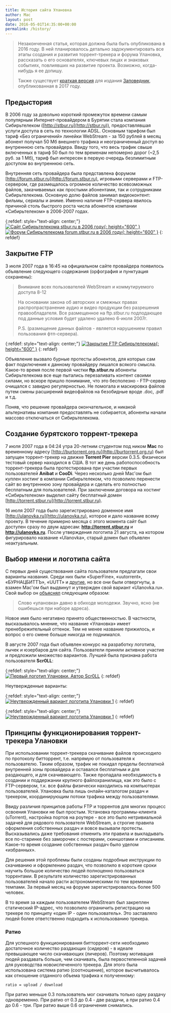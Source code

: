```yaml
---
title: История сайта Улановка
author: Mac
layout: post
date: 2016-05-01T14:35:00+00:00
permalink: /history/
---
```


> Незаконченная статья, которая должна была быть опубликована в 2016 году. В ней планировалось детально задокументировать все этапы создания и развития торрент-трекера и форума Улановка, рассказать о его основателях, ключевых лицах и знаковых событиях, повлиявших на развитие проекта. Возможно, когда-нибудь я ее допишу.
>
> Также существует [краткая версия](/2023/09/history-of-ulanovka/) для издания [Заповедник](https://zapovednik.space/material/istorya-buryatskogo-interneta), опубликованная в 2017 году.

## Предыстория

В 2006 году за довольно короткий промежуток времени самым популярным Интернет-провайдером в Бурятии стала компания Сибирьтелеком ([http://stbur.ru](http://stbur.ru)), предоставлявшая услуги доступа в сеть по технологии ADSL. Основным тарифом был тариф «Без ограничений» линейки WebStream - за 150 рублей в месяц абонент получал 50 Мб внешнего трафика и неограниченный доступ во внутреннюю сеть провайдера. Ввиду того, что весь трафик свыше включенных в тариф 50 был по тем временам непомерно дорог (~2,5 руб. за 1 Мб), тариф был интересен в первую очередь безлимитным доступом во внутреннюю сеть.

Внутренняя сеть провайдера была представлена форумом [http://forum.stbur.ru](http://forum.stbur.ru), игровыми серверами и FTP-сервером, где размещалось огромное количество всевозможных файлов, закачиваемых как простыми абонентами, так и сотрудниками Сибирьтелекома. Основную долю файлов занимал видеоконтент: фильмы, сериалы и аниме. Именно наличие FTP-сервера явилось причиной столь быстрого роста числа абонентов компании «Сибирьтелеком» в 2006-2007 годах.

{:refdef: style="text-align: center;"}
[![Сайт Сибирьтелекома stbur.ru в 2006 году](/images/webstream_2007.png "Сайт Сибирьтелекома stbur.ru в 2006 году"){: height="600" }](/images/webstream_2007.png) [![Форум Сибирьтелекома forum.stbur.ru в 2006 году](/images/stbur_forum_2006.png "Форум Сибирьтелекома forum.stbur.ru в 2006 году"){: height="600" }](/images/stbur_forum_2006.png)
{: refdef}

## Закрытие FTP

3 июля 2007 года в 16:45 на официальном сайте провайдера появилось объявление следующего содержания (орфография и пунктуация сохранены):

> Внимание всех пользователей WebStream и коммутируемого доступа 8-12
>
> На основании закона об авторских и смежных правах распропрастранение аудио и видео продукции без разрешения правообладателя.
> Все размещенное на ftp.stbur.ru подподающее под данные условия будет удалено удалено 6-июля 2007г.
>
> P.S. (размещение данных файлов - является нарушением правил пользования фтп-сервера).

{:refdef: style="text-align: center;"}
[![Закрытие FTP Сибирьтелекома](/images/post-2-0-42867800-1436195202.png){: height="600" }](/images/post-2-0-42867800-1436195202.png)
{: refdef}

Объявление вызвало бурные протесты абонентов, для которых сам факт подключения к данному провайдеру лишался всякого смысла. Какое-то время после первой чистки **ftp.stbur.ru** абоненты Сибирьтелекома все еще пытались перезаливать контент своими силами, но вскоре пришло понимание, что это бесполезно - FTP-сервер очищался с завидно регулярностью. Не помогала и маскировка файлов путем смены расширений видеофайлов на безобидные вроде .doc, .pdf и т.д.

Поняв, что решение провайдера окончательное, и никакой альтернативы компания предоставлять не собирается, абоненты начали массово отключаться от Сибирьтелекома.

## Создание бурятского торрент-трекера

7 июля 2007 года в 04:24 утра 20-летним студентом под ником **Mac** по временному адресу [http://burtorrent.org.ru](http://burtorrent.org.ru) был запущен торрент-трекер на движке **Torrent Pier** версии 0.3.5. Физически тестовый сервер находился в США. В тот же день работоспособность торрент-трекера была протестирована при участии первых пользователей **Anibat** и **CooDi**. Через несколько дней Mac'ом был куплен хостинг в компании Сибирьтелеком, что позволило перенести сайт во внутреннюю зону провайдера и сделать его полностью бесплатным для пользователей. При заключении договора на хостинг «Сибирьтелеком» выделил сайту бесплатный домен [http://torrent.stbur.ru](http://torrent.stbur.ru).

16 июля 2007 года было зарегистрировано доменное имя [http://ulanovka.ru](http://ulanovka.ru), которое и дало название всему проекту. В течение примерно месяца с этого момента сайт был доступен сразу по двум адресам: **http://torrent.stbur.ru** и **http://ulanovka.ru**. После утверждения логотипа 21 августа, на котором фигурировало название «Ulanovka», старый домен был объявлен неактуальным.

## Выбор имени и логотипа сайта

С первых дней существования сайта пользователи предлагали свои варианты названия. Среди них были «SuperFine», «uutorrent», «БУРНАЦБИТТЪ», «UUTT» и [другие](https://ulanovka.ru/topic/127-конкурс-для-любителей-графики/?do=findComment&comment=1871), но все они были отвергнуты, а взамен Mac'ом был выдвинут и утвержден свой вариант «Ulanovka.ru». Свой выбор он [объяснял](https://ulanovka.ru/topic/127-конкурс-для-любителей-графики/?do=findComment&comment=1901) следующим образом:

> Слово «улановка» давно в обиходе молодежи. Звучно, ясно (не ошибешься при наборе адреса).

Новое имя было негативно принято общественностью. В частности, высказывалось мнение, что название «Улановка» имеет пренебрежительный оттенок. Тем не менее название прижилось, и вопрос о его смене больше никогда не поднимался.

В августе 2007 года был объявлен конкурс на разработку логотипа, лычек и юзербаров для сайта. Пользователи приняли активное участие и предложили множество вариантов. Лучшей была признана работа пользователя **Scr0LL**:

{:refdef: style="text-align: center;"}
[![Первый логотип Улановки. Автор Scr0LL](/images/logo_ulanovka_scroll.gif "Первый логотип Улановки. Автор Scr0LL")](/images/logo_ulanovka_scroll.gif)
{: refdef}

Неутвержденные варианты:

{:refdef: style="text-align: center;"}
[![Неутвержденный вариант логотипа Улановки 1](/images/logo_ulanovka_old1.png "Неутвержденный вариант логотипа Улановки 1")](/images/logo_ulanovka_old1.png)
{: refdef}

{:refdef: style="text-align: center;"}
[![Неутвержденный вариант логотипа Улановки 1](/images/logo_ulanovka_old2.png "Неутвержденный вариант логотипа Улановки 1")](/images/logo_ulanovka_old2.png)
{: refdef}

## Принципы функционирования торрент-трекера Улановки

При использовании торрент-трекера скачивание файлов происходило по протоколу битторрент, т.е. напрямую от пользователя к пользователю. Таким образом, трафик не покидал пределы бесплатной внутренней зоны провайдера и оставался бесплатным и для раздающего, и для скачивающего. Также пропадала необходимость в создании и поддержании крупного файлохранилища, как это было с FTP-сервером, т.к. все файлы физически находились на компьютерах пользователей. Улановка была лишь онлайн-каталогом раздач и трекером, координирующим потоки трафика между пользователями.

Ввиду различия принципов работы FTP и торрентов для многих процесс освоения Улановки не был простым. Установка программы-клиента (uTorrent), настройка портов на роутере - все это было нетривиальной задачей для рядового пользователя WebStream, а строгие правила оформления собственных раздач и вовсе вызывали протесты. Высказывались даже требования отменить эти правила и выкладывать все по-старинке без заморочек с постерами, скиншотами и описанием. Какое-то время создание собственных раздач было уделом «избранных».

Для решения этой проблемы были созданы подробные инструкции по скачиванию и оформлению раздач, что позволило в короткие сроки научить большое количество людей полноценно пользоваться торрентами. В результате количество зарегистрированных пользователей начало расти астрономическими по тем временам темпами. За первый месяц на форуме зарегистрировалось более 500 человек.

В то время за каждым пользователем WebStream был закреплен статический IP-адрес, что позволило ограничить регистрацию на трекере по принципу «один IP - один пользователь». Это заставляло людей более ответственно подходить к использованию трекера.

### Ратио

Для успешного функционирования битторрент-сети необходимо достаточное количество раздающих (сидеров) - в идеале превышающее число скачивающих (личеров). Поэтому мотивация людей раздавать больше, чем скачивать, была первостепенной задачей для руководства новоиспеченного трекера. Для этого была использована система ратио (соотношение), которое высчитывалось как отношение отданного объема трафика к полученному:

```
ratio = upload / download
```

При ратио меньше 0.3 пользователь мог скачивать только одну раздачу одновременно. При ратио от 0.3 до 0.4 - две раздачи, а при ратио 0.4 до 0.6 - три. При ратио выше 0.6 ограничения снимались.
